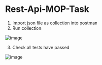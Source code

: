 # Rest-Api-MOP-Task

1. Import json file as collection into postman
2. Run collection

![image](https://user-images.githubusercontent.com/49342424/122650070-1f14ed80-d131-11eb-9848-6900b06d13a2.png)

3. Check all tests have passed

![image](https://user-images.githubusercontent.com/49342424/122650109-56839a00-d131-11eb-82eb-2a2725979bfa.png)

